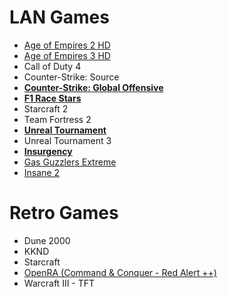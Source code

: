 # LAN Games

- [Age of Empires 2 HD](https://store.steampowered.com/app/221380/Age_of_Empires_II_HD)
- [Age of Empires 3 HD](https://store.steampowered.com/app/105450/Age_of_Empires_III_Complete_Collection/)
- Call of Duty 4
- Counter-Strike: Source
- **[Counter-Strike: Global Offensive](https://store.steampowered.com/app/730/CounterStrike_Global_Offensive/)**
- **[F1 Race Stars](https://store.steampowered.com/app/203680/F1_RACE_STARS/)**
- Starcraft 2
- Team Fortress 2
- **[Unreal Tournament](https://www.epicgames.com/unrealtournament/)**
- Unreal Tournament 3
- **[Insurgency](https://store.steampowered.com/app/222880/Insurgency/)**
- [Gas Guzzlers Extreme](https://store.steampowered.com/app/243800/Gas_Guzzlers_Extreme/)
- [Insane 2](https://store.steampowered.com/app/35320/Insane_2/)

# Retro Games
- Dune 2000
- KKND
- Starcraft
- [OpenRA (Command & Conquer - Red Alert ++)](https://www.openra.net)
- Warcraft III - TFT
